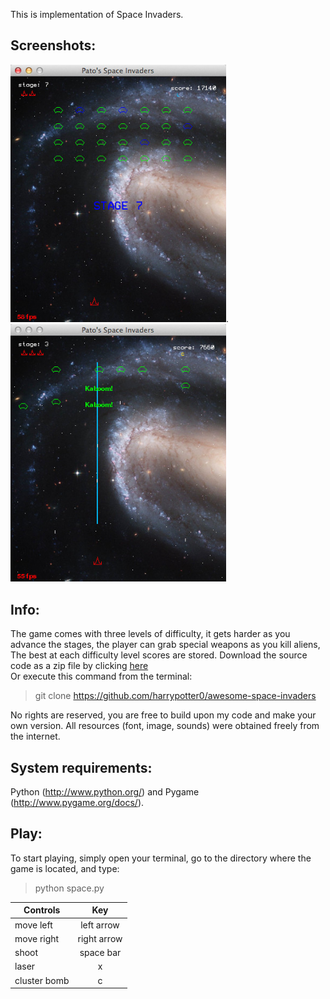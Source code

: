 This is implementation of Space Invaders.

Screenshots:
------------

<dl >
  <img src="screenshots/Screenshot0.jpg" width="345">.
  <img src="screenshots/Screenshot1.jpg" width="345">
</dl>


Info:
-----
The game comes with three levels of difficulty, it gets harder as you advance the stages, the player can grab special weapons as you kill aliens, The best at each difficulty level scores are stored. Download the source code as a zip file by clicking [here](https://github.com/harrypotter0/awesome-space-invaders/archive/master.zip)   
Or execute this command from the terminal:   
> git clone https://github.com/harrypotter0/awesome-space-invaders

No rights are reserved, you are free to  build upon my code and make your own version. All resources (font, image, sounds) were obtained freely from the internet.


System requirements:
--------------------
Python (http://www.python.org/) and Pygame (http://www.pygame.org/docs/).


Play:
-----
To start playing, simply open your terminal, go to the directory where the game is located, and type:   
> python space.py

| Controls      | Key           |
| ------------- |:-------------:|
| move left     | left arrow    |
| move right    | right arrow   |
| shoot         | space bar     |
| laser         | x             |
| cluster bomb  | c             |
